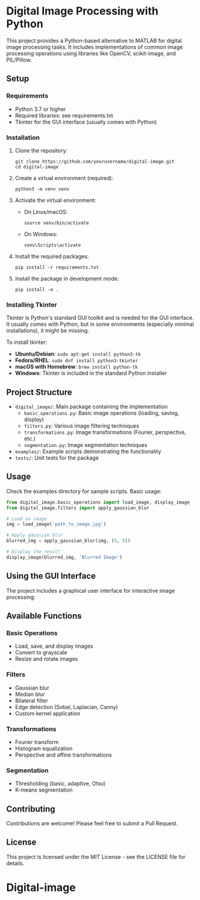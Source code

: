 # Digital Image Processing with Python

This project provides a Python-based alternative to MATLAB for digital image processing tasks. It includes implementations of common image processing operations using libraries like OpenCV, scikit-image, and PIL/Pillow.

## Setup

### Requirements
- Python 3.7 or higher
- Required libraries: see requirements.txt
- Tkinter for the GUI interface (usually comes with Python)

### Installation

1. Clone the repository:
   ```
   git clone https://github.com/yourusername/digital-image.git
   cd digital-image
   ```

2. Create a virtual environment (required):
   ```
   python3 -m venv venv
   ```

3. Activate the virtual environment:
   - On Linux/macOS:
     ```
     source venv/bin/activate
     ```
   - On Windows:
     ```
     venv\Scripts\activate
     ```

4. Install the required packages:
   ```
   pip install -r requirements.txt
   ```

5. Install the package in development mode:
   ```
   pip install -e .
   ```

### Installing Tkinter

Tkinter is Python's standard GUI toolkit and is needed for the GUI interface. It usually comes with Python, but in some environments (especially minimal installations), it might be missing.

To install tkinter:

- **Ubuntu/Debian**: `sudo apt-get install python3-tk`
- **Fedora/RHEL**: `sudo dnf install python3-tkinter`
- **macOS with Homebrew**: `brew install python-tk`
- **Windows**: Tkinter is included in the standard Python installer

## Project Structure

- `digital_image/`: Main package containing the implementation
  - `basic_operations.py`: Basic image operations (loading, saving, display)
  - `filters.py`: Various image filtering techniques
  - `transformations.py`: Image transformations (Fourier, perspective, etc.)
  - `segmentation.py`: Image segmentation techniques
- `examples/`: Example scripts demonstrating the functionality
- `tests/`: Unit tests for the package

## Usage

Check the examples directory for sample scripts. Basic usage:

```python
from digital_image.basic_operations import load_image, display_image
from digital_image.filters import apply_gaussian_blur

# Load an image
img = load_image('path_to_image.jpg')

# Apply gaussian blur
blurred_img = apply_gaussian_blur(img, (5, 5))

# Display the result
display_image(blurred_img, 'Blurred Image')
```

## Using the GUI Interface

The project includes a graphical user interface for interactive image processing:

## Available Functions

### Basic Operations
- Load, save, and display images
- Convert to grayscale
- Resize and rotate images

### Filters
- Gaussian blur
- Median blur
- Bilateral filter
- Edge detection (Sobel, Laplacian, Canny)
- Custom kernel application

### Transformations
- Fourier transform
- Histogram equalization
- Perspective and affine transformations

### Segmentation
- Thresholding (basic, adaptive, Otsu)
- K-means segmentation

## Contributing

Contributions are welcome! Please feel free to submit a Pull Request.

## License

This project is licensed under the MIT License - see the LICENSE file for details.
# Digital-image
